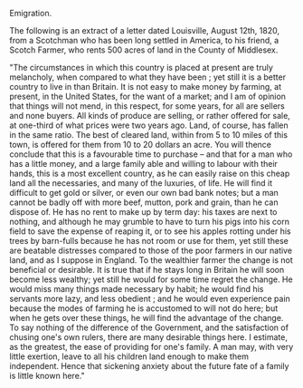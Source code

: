 Emigration.The following is an extract of a letter dated Louisville, August 12th, 1820,
                    from a Scotchman who has been long settled in America, to his friend, a
                    Scotch Farmer, who rents 500 acres of land in the County of Middlesex."The circumstances in which this country is placed at present are truly
                    melancholy, when compared to what they have been ; yet still it
                    is a better country to live in than Britain. It is not easy to make
                    money by farming, at present, in the United States, for the want of a
                    market; and I am of opinion that things will not mend, in this
                    respect, for some years, for all are sellers and none buyers. All
                    kinds of produce are selling, or rather offered for sale, at one-third
                    of what prices were two years ago. Land, of course, has fallen in the same
                    ratio. The best of cleared land, within from 5 to 10 miles of this
                    town, is offered for them from 10 to 20 dollars an acre. You will thence
                    conclude that this is a favourable time to purchase – and
                    that for a man who has a little money, and a large family able and
                    willing to labour with their hands, this is a most excellent country,
                    as he can easily raise on this cheap land all the necessaries, and many of
                    the luxuries, of life. He will find it difficult to get gold or silver,
                    or even our own bad bank notes; but a man cannot be badly off with
                    more beef, mutton, pork and grain, than he can dispose of. He has no rent
                    to make up by term day: his taxes are next to nothing, and
                    although he may grumble to have to turn his pigs into his corn field to
                    save the expense of reaping it, or to see his apples rotting
                    under his trees by barn-fulls because he has not room or use for them,
                    yet still these are beatable distresses compared to those of the poor
                    farmers in our native land, and as I suppose in England. To the
                    wealthier farmer the change is not beneficial or desirable. It is true that
                    if he stays long in Britain he will soon become less wealthy; yet still he would for some time regret the change. He would miss
                    many things made necessary by habit; he would find his servants more lazy,
                    and less obedient ; and he would even experience pain because
                    the modes of farming he is accustomed to will not do here; but when he
                    gets over these things, he will find the advantage of the change. To say
                        nothing of the difference of the Government, and the satisfaction of chusing one's own rulers, there are many
                    desirable things here. I estimate, as the greatest, the ease of
                    providing for one's family. A man may, with very little exertion, leave to
                    all his children land enough to make them independent. Hence that
                    sickening anxiety about the future fate of a family is little known
                    here."